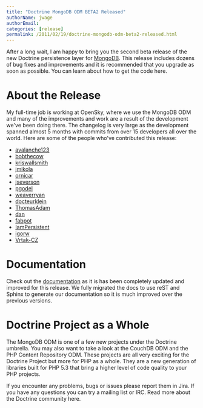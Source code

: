 ```yaml
---
title: "Doctrine MongoDB ODM BETA2 Released"
authorName: jwage
authorEmail:
categories: [release]
permalink: /2011/02/19/doctrine-mongodb-odm-beta2-released.html
---
```

After a long wait, I am happy to bring you the second beta release of
the new Doctrine persistence layer for [MongoDB](https://www.mongodb.com).
This release includes dozens of bug fixes and improvements and it is
recommended that you upgrade as soon as possible. You can learn about
how to get the code here.

About the Release
=================

My full-time job is working at OpenSky, where we use the MongoDB ODM and
many of the improvements and work are a result of the development we've
been doing there. The changelog is very large as the development spanned
almost 5 months with commits from over 15 developers all over the world.
Here are some of the people who've contributed this release:

-   [avalanche123](https://github.com/avalanche123)
-   [bobthecow](https://github.com/bobthecow)
-   [kriswallsmith](https://github.com/kriswallsmith)
-   [jmikola](https://github.com/jmikola)
-   [ornicar](https://github.com/ornicar)
-   [jseverson](https://github.com/jseverson)
-   [pgodel](https://github.com/pgodel)
-   [weaverryan](https://github.com/weaverryan)
-   [docteurklein](https://github.com/docteurklein)
-   [ThomasAdam](https://github.com/ThomasAdam)
-   [dan](https://github.com/dan)
-   [fabpot](https://github.com/fabpot)
-   [IamPersistent](https://github.com/IamPersistent)
-   [igorw](https://github.com/igorw)
-   [Vrtak-CZ](https://github.com/Vrtak-CZ)

Documentation
=============

Check out the
[documentation](https://www.doctrine-project.org/docs/mongodb_odm/1.0/en)
as it is has been completely updated and improved for this release. We
fully migrated the docs to use reST and Sphinx to generate our
documentation so it is much improved over the previous versions.

Doctrine Project as a Whole
===========================

The MongoDB ODM is one of a few new projects under the Doctrine
umbrella. You may also want to take a look at the CouchDB ODM and the
PHP Content Repository ODM. These projects are all very exciting for the
Doctrine Project but more for PHP as a whole. They are a new generation
of libraries built for PHP 5.3 that bring a higher level of code quality
to your PHP projects.

If you encounter any problems, bugs or issues please report them in
Jira. If you have any questions you can try a mailing list or IRC. Read
more about the Doctrine community here.
